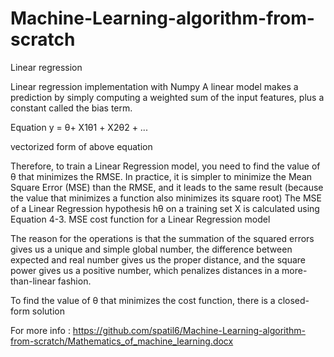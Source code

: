 # Machine-Learning-algorithm-from-scratch
Linear regression

Linear regression implementation with Numpy
A linear model makes a prediction by simply computing a weighted sum of the input features, plus a constant called the bias term.

Equation  y = θ+ X1θ1 + X2θ2 + ...

vectorized form of above equation 


Therefore, to train a Linear Regression model, you need to find the value of θ that minimizes the RMSE. In practice, it is simpler to minimize the Mean Square Error (MSE) than the RMSE, and it leads to the same result (because the value that minimizes a function also minimizes its square root)
The MSE of a Linear Regression hypothesis hθ on a training set X is calculated using Equation 4-3.
MSE cost function for a Linear Regression model

The reason for the operations is that the summation of the squared errors gives us a unique and simple global number, the difference between expected and real number gives us the proper distance, and the square power gives us a positive number, which penalizes distances in a more-than-linear fashion.

To find the value of θ that minimizes the cost function, there is a closed-form solution

For more info : https://github.com/spatil6/Machine-Learning-algorithm-from-scratch/Mathematics_of_machine_learning.docx
